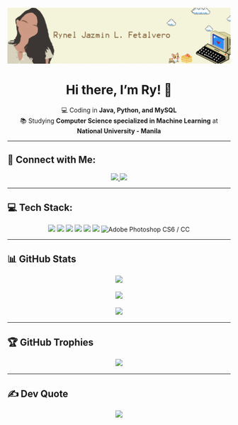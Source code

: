 <!-- Banner -->
<p align="center">
  <img src="https://github.com/ryjaz/ryjaz/blob/main/rybanner.gif?raw=true" alt="Rynel Banner" width="1000">
</p>

<!-- Intro -->
<h1 align="center">Hi there, I’m Ry! 🌼</h1>

<p align="center">
  💻 Coding in <strong>Java, Python, and MySQL</strong>  
  <br>📚 Studying <strong>Computer Science specialized in Machine Learning</strong> at <strong>National University - Manila</strong>  
</p>

---

## 🔗 Connect with Me:
<p align="center">
  <a href="https://instagram.com/jazminnnrrr">
    <img src="https://img.shields.io/badge/Instagram-B08968?logo=instagram&logoColor=white&style=for-the-badge">
  </a>
  <a href="mailto:rynelfetalvero192@gmail.com">
    <img src="https://img.shields.io/badge/Email-D4A373?logo=gmail&logoColor=white&style=for-the-badge">
  </a>
</p>

---

## 💻 Tech Stack:
<p align="center"> 
  <img src="https://cdn.jsdelivr.net/gh/devicons/devicon/icons/java/java-original.svg" width="50px"> 
  <img src="https://cdn.jsdelivr.net/gh/devicons/devicon/icons/html5/html5-original.svg" width="50px"> 
  <img src="https://cdn.jsdelivr.net/gh/devicons/devicon/icons/css3/css3-original.svg" width="50px"> 
  <img src="https://cdn.jsdelivr.net/gh/devicons/devicon/icons/mysql/mysql-original.svg" width="50px"> 
  <img src="https://cdn.jsdelivr.net/gh/devicons/devicon/icons/vscode/vscode-original.svg" width="50px"> 
  <img src="https://cdn.jsdelivr.net/gh/devicons/devicon/icons/canva/canva-original.svg" width="50px"> 
  <img src="https://upload.wikimedia.org/wikipedia/commons/a/af/Adobe_Photoshop_CC_icon.svg" width="50px" title="Adobe Photoshop CS6 / CC">
</p>

---

## 📊 GitHub Stats
<p align="center">
  <img src="https://github-readme-stats.vercel.app/api?username=ryjaz&show_icons=true&bg_color=F5F5DC&title_color=D4A373&text_color=8B6B42&icon_color=D4A373">
  <br><br>
  <img src="https://github-readme-streak-stats.herokuapp.com/?user=ryjaz&theme=beige&hide_border=false&ring=D4A373&fire=E5C07B&sideNums=C5A770">
  <br><br>
  <img src="https://github-readme-stats.vercel.app/api/top-langs/?username=ryjaz&theme=default&hide_border=false&bg_color=F5F5DC&title_color=D4A373&text_color=8B6B42&layout=compact">
</p>

---

## 🏆 GitHub Trophies
<p align="center">
  <img src="https://github-profile-trophy.vercel.app/?username=ryjaz&theme=flat&no-frame=false&no-bg=true&margin-w=4&title=Goldenrod&text=D4A373">
</p>

---

## ✍️ Dev Quote
<p align="center">
  <img src="https://quotes-github-readme.vercel.app/api?type=horizontal&theme=light">
</p>
